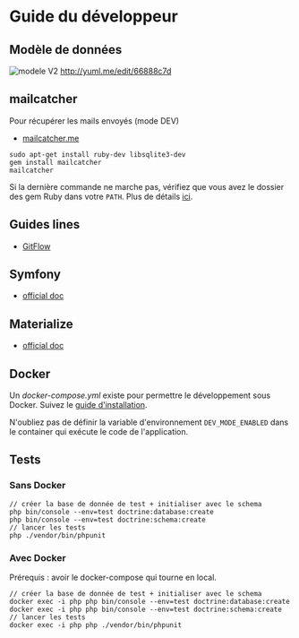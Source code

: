 # Guide du développeur

## Modèle de données

![modele V2](https://yuml.me/66888c7d.png)
http://yuml.me/edit/66888c7d

## mailcatcher

Pour récupérer les mails envoyés (mode DEV)

* [mailcatcher.me](https://mailcatcher.me/)

```shell
sudo apt-get install ruby-dev libsqlite3-dev
gem install mailcatcher
mailcatcher
```

Si la dernière commande ne marche pas, vérifiez que vous avez le dossier des gem Ruby dans votre `PATH`. Plus de détails [ici](https://guides.rubygems.org/faqs/#user-install).

## Guides lines

* [GitFlow](https://www.grafikart.fr/formations/git/git-flow)

## Symfony

* [official doc](https://symfony.com/doc/current/index.html)

## Materialize

* [official doc](https://materializecss.com/)

## Docker

Un _docker-compose.yml_ existe pour permettre le développement sous Docker. Suivez le [guide d'installation](install.md).

N'oubliez pas de définir la variable d'environnement `DEV_MODE_ENABLED` dans le container qui exécute le code de l'application.

## Tests

### Sans Docker

```shell
// créer la base de donnée de test + initialiser avec le schema
php bin/console --env=test doctrine:database:create
php bin/console --env=test doctrine:schema:create
// lancer les tests
php ./vendor/bin/phpunit
```

### Avec Docker

Prérequis : avoir le docker-compose qui tourne en local.

```shell
// créer la base de donnée de test + initialiser avec le schema
docker exec -i php php bin/console --env=test doctrine:database:create
docker exec -i php php bin/console --env=test doctrine:schema:create
// lancer les tests
docker exec -i php php ./vendor/bin/phpunit
```
